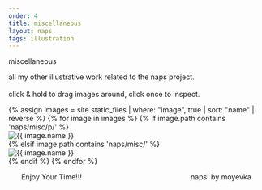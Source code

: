 ```yaml
---
order: 4
title: miscellaneous
layout: naps
tags: illustration
---
```



<p class="naps-title" style="z-index:1">miscellaneous</p>
<p class="binary" style="z-index:1">all my other illustrative work related to the naps project. <br><br> click & hold to drag images around, click once to inspect.</p>


<div class="post-gallery" id="columnPlace">
    {% assign images = site.static_files | where: "image", true | sort: "name" | reverse %}
    {% for image in images %}
        {% if image.path contains 'naps/misc/p/' %}
            <div class="post-item naps">
                <img src="{{ image.path }}" alt="{{ image.name }}" class="movable clickable naps-img">
            </div>
        {% elsif image.path contains 'naps/misc/' %}
            <div class="post-item">
                <img src="{{ image.path }}" alt="{{ image.name }}" class="movable clickable naps-img">
            </div>
        {% endif %}
    {% endfor %}
</div>

<div class="pageend" style="min-height:unset;height:auto;width:960px;max-width:90%;display:flex;justify-content:space-between;flex-direction:row;margin:0 auto;margin-bottom:14pt;overflow:visible">
    <div class="endtext" style="display:flex;flex-direction:row;width:100%;padding-top:0;padding-bottom:0;justify-content:space-between;align-items:center">
        <p class="binary">Enjoy Your Time!!!</p>
        <p class="binary" style="text-align:right">naps! by moyevka</p>
    </div>
</div>